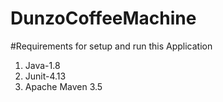 # DunzoCoffeeMachine

#Requirements for setup and run this Application
1. Java-1.8
2. Junit-4.13
3. Apache Maven 3.5
